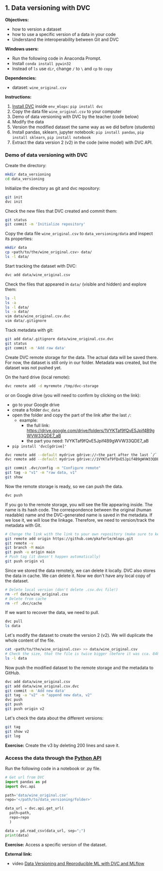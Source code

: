 ## 1. Data versioning with DVC

**Objectives:**

- how to version a dataset 
- how to use a specific version of a data in your code
- Understand the interoperability between Git and DVC 

**Windows users:**

- Run the following code in Anaconda Prompt.
- Install `conda install pywin32`
- Instead of `ls` use `dir`, change `/` to `\` and `cp` to `copy`

**Dependencies:**

- dataset: `wine_original.csv` 

**Instructions:**

1. [Install DVC](https://dvc.org/doc/install) inside `env_mlops`: `pip install dvc`
2. Copy the data file `wine_original.csv` to your computer
3. Demo of data versioning with DVC by the teacher (code below)
4. Modify the data
5. Version the modified dataset the same way as we did before (students)
6. Install pandas, sklearn, jupyter notebook:
`pip install pandas`, `pip install sklearn`, `pip install notebook`
7. Extract the data version 2 (v2) in the code (wine model) with DVC API.

### Demo of data versioning with DVC

Create the directory:

```bash
mkdir data_versioning
cd data_versioning 
```

Initialize the directory as git and dvc repository:

```bash
git init
dvc init
```

Check the new files that DVC created and commit them:

```bash
git status
git commit -m 'Initialize repository'
```

Copy the data file `wine_original.csv` to `data_versioning/data` and inspect its properties:

```bash
mkdir data
cp <path/to/the/wine_original.csv> data/
ls -l data/
```

Start tracking the dataset with DVC:

```bash
dvc add data/wine_original.csv
```

Check the files that appeared in `data/` (visible and hidden) and explore them:

```bash
ls -l
ls -a
ls -l data/
ls -a data/ 
vim data/wine_original.csv.dvc
vim data/.gitignore
```

Track metadata with git:

```bash
git add data/.gitignore data/wine_original.csv.dvc
git status
git commit -m 'Add raw data'
```

Create DVC remote storage for the data. The actual data will be saved there.
For now, the dataset is still only in our folder. Metadata was created, but the dataset was
not pushed yet.

On the hard drive (local remote):

```bash
dvc remote add -d myremote /tmp/dvc-storage 
```

or on Google drive (you will need to confirm by clicking on the link):

- go to your Google drive
- create a folder `dvc_data`
- open the folder and copy the part of the link after the last `/`:
  - example:
    - the full link: https://drive.google.com/drive/folders/1VYKTaf9fQvE5Jpif4B9gWVW33QDE7_aB
    - the part you need: 1VYKTaf9fQvE5Jpif4B9gWVW33QDE7_aB
- `pip install 'dvc[gdrive]'`

```bash
dvc remote add --default mydrive gdrive://<the part after the last `/` >
dvc remote add --default mydrive gdrive://1VYKTaf9fQvE5Jpif4B9gWVW33QDE7_aB
```

```bash
git commit .dvc/config -m "Configure remote"
git tag -a "v1" -m "raw data, v1"
git show
```

Now the remote storage is ready, so we can push the data.

```bash
dvc push
```

If you go to the remote storage, you will see the file appearing inside. The name is its hash code.
The correspondence between the original (human readable) name and the DVC-generated name is saved in the metadata. If we lose it, we will lose the linkage. Therefore, we need to version/track the metadata with Git.

```bash
# Chenge the link with the link to your own repository (make sure to keep .git at the end!)
git remote add origin https://github.com/pkaferle/mlops.git
git remote -v
git branch -M main 
git push -u origin main
# Push tag (it doesn't happen automatically)
git push origin v1
```

Since we stored the data remotely, we can delete it locally.
DVC also stores the data in cache. We can delete it. Now we don't have any local copy of the dataset.

```bash
# Delete local version (don't delete .csv.dvc file!)
rm -rf data/wine_original.csv
# Delete from cache
rm -rf .dvc/cache
```

If we want to recover the data, we need to pull.

```bash
dvc pull
ls data
```

Let's modify the dataset to create the version 2 (v2). We will duplicate the whole content of the file. 

```bash
cat <path/to/the/wine_original.csv> >> data/wine_original.csv
# Check the size, that the file is twice bigger (before it was cca. 84kB)
ls -l data
```

Now push the modified dataset to the remote storage and the metadata to GitHub. 

```bash
dvc add data/wine_original.csv
git add data/wine_original.csv.dvc
git commit -m 'Add new data'   
git tag -a "v2" -m "append new data, v2"  
dvc push
git push
git push origin v2
```

Let's check the data about the different versions:

```bash
git tag
git show v2
git log
```

**Exercise:** Create the v3 by deleting 200 lines and save it.

### Access the data through the [Python API](https://dvc.org/doc/api-reference)

Run the following code in a notebook or .py file.

```python
# Get url from DVC
import pandas as pd
import dvc.api

path='data/wine_original.csv'
repo='</path/to/data_versioning/folder>'

data_url = dvc.api.get_url(
  path=path,
  repo=repo
  )

data = pd.read_csv(data_url, sep=";")
print(data)
```

**Exercise:** Access a specific version of the dataset. 

**External link:**
- video [Data Versioning and Reproducible ML with DVC and MLflow](https://www.youtube.com/watch?v=W2DvpCYw22o)
